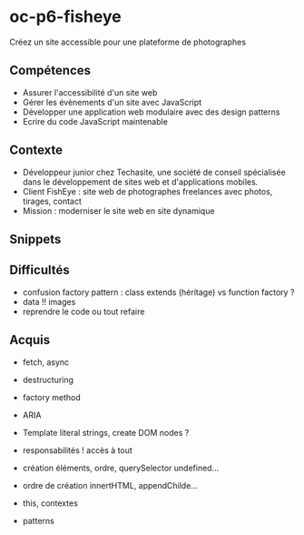# oc-p6-fisheye
Créez un site accessible pour une plateforme de photographes

## Compétences
- Assurer l'accessibilité d'un site web
- Gérer les évènements d'un site avec JavaScript
- Développer une application web modulaire avec des design patterns
- Ecrire du code JavaScript maintenable

## Contexte
- Développeur junior chez Techasite, une société de conseil spécialisée dans le développement de sites web et d'applications mobiles.
- Client FishEye : site web de photographes freelances avec photos, tirages, contact
- Mission : moderniser le site web en site dynamique

## Snippets

## Difficultés
- confusion factory pattern : class extends (héritage) vs function factory ?
- data !! images
- reprendre le code ou tout refaire 

## Acquis
- fetch, async
- destructuring
- factory method
- ARIA
- Template literal strings, create DOM nodes ?

- responsabilités ! accès à tout
- création éléments, ordre, querySelector undefined...
- ordre de création innertHTML, appendChilde...
- this, contextes

- patterns